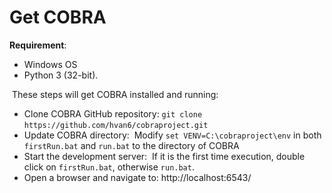# Get COBRA
**Requirement**:
* Windows OS
* Python 3 (32-bit).

​
These steps will get COBRA installed and running:
​
* Clone COBRA GitHub repository:
​
  `git clone https://github.com/hvan6/cobraproject.git`
​
* Update COBRA directory:
​
  Modify `set VENV=C:\cobraproject\env` in both `firstRun.bat` and `run.bat` to the directory of COBRA
​
* Start the development server:
​
  If it is the first time execution, double click on `firstRun.bat`, otherwise `run.bat`.
​
* Open a browser and navigate to: http://localhost:6543/
